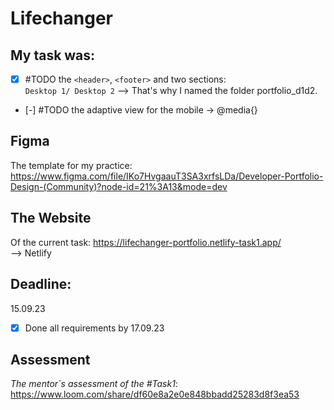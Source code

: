 # Lifechanger
## My task was: <br>
- [x] #TODO the `<header>`, `<footer>` and two sections: <br /> `Desktop 1/ Desktop 2`
--> That's why I named the folder portfolio_d1d2.

- [-] #TODO the adaptive view for the mobile -> @media{}

## Figma 
The template for my practice:
https://www.figma.com/file/IKo7HvgaauT3SA3xrfsLDa/Developer-Portfolio-Design-(Community)?node-id=21%3A13&mode=dev

## The Website 
Of the current task:
https://lifechanger-portfolio.netlify-task1.app/
<br />
--> Netlify

## Deadline: 
15.09.23 <br />
- [x] Done all requirements by 17.09.23
## Assessment
_The mentor`s assessment of the #Task1_: https://www.loom.com/share/df60e8a2e0e848bbadd25283d8f3ea53
